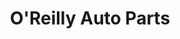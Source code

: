 ---
title: "O'Reilly Auto Parts"
url: /raleigh/oreilly-auto-parts-chapel-hill-road/
shop: car parts
---
